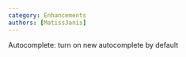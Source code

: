 ```yaml
---
category: Enhancements
authors: [MatissJanis]
---
```


Autocomplete: turn on new autocomplete by default
